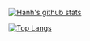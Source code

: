 [![Hanh's github stats](https://github-readme-stats.vercel.app/api?username=tranhanh3012&show_icons=true&count_private=true)](https://github.com/anuraghazra/github-readme-stats)

[![Top Langs](https://github-readme-stats.vercel.app/api/top-langs/?username=tranhanh3012&layout=compact&langs_count=8&hide=javascript,html,css)](https://github.com/anuraghazra/github-readme-stats)


